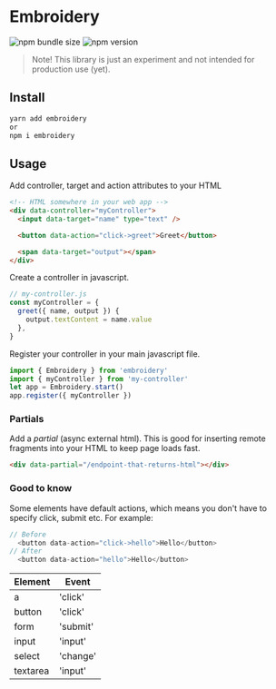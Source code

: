 # Embroidery

![npm bundle size](https://img.shields.io/bundlephobia/minzip/embroidery)
![npm version](https://img.shields.io/npm/v/embroidery)

> Note! This library is just an experiment and not intended for production use (yet).

## Install

```js
yarn add embroidery
or
npm i embroidery

```

## Usage

Add controller, target and action attributes to your HTML

```html
<!-- HTML somewhere in your web app -->
<div data-controller="myController">
  <input data-target="name" type="text" />

  <button data-action="click->greet">Greet</button>

  <span data-target="output"></span>
</div>
```

Create a controller in javascript.

```js
// my-controller.js
const myController = {
  greet({ name, output }) {
    output.textContent = name.value
  },
}
```

Register your controller in your main javascript file.

```js
import { Embroidery } from 'embroidery'
import { myController } from 'my-controller'
let app = Embroidery.start()
app.register({ myController })
```

### Partials

Add a _partial_ (async external html). This is good for inserting remote fragments into your HTML to keep page loads fast.

```html
<div data-partial="/endpoint-that-returns-html"></div>
```

### Good to know

Some elements have default actions, which means you don't have to specify click, submit etc.
For example:

```js
// Before
  <button data-action="click->hello">Hello</button>
// After
  <button data-action="hello">Hello</button>
```

| Element  | Event    |
| -------- | -------- |
| a        | 'click'  |
| button   | 'click'  |
| form     | 'submit' |
| input    | 'input'  |
| select   | 'change' |
| textarea | 'input'  |
